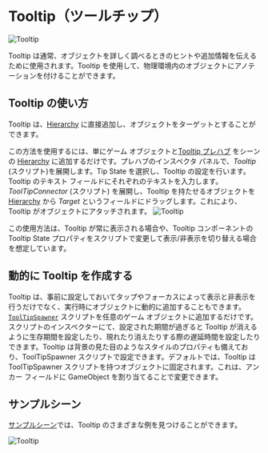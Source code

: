# Tooltip（ツールチップ）

![Tooltip](../Documentation/Images/Tooltip/MRTK_Tooltip_Main.png)

Tooltip は通常、オブジェクトを詳しく調べるときのヒントや追加情報を伝えるために使用されます。Tooltip を使用して、物理環境内のオブジェクトにアノテーションを付けることができます。

## Tooltip の使い方

Tooltip は、[Hierarchy](ヒエラルキー) に直接追加し、オブジェクトをターゲットとすることができます。

この方法を使用するには、単にゲーム オブジェクトと[Tooltip プレハブ](https://github.com/Microsoft/MixedRealityToolkit-Unity/blob/mrtk_release/Assets/MixedRealityToolkit.SDK/Features/UX/Prefabs/Tooltips) をシーンの [Hierarchy](ヒエラルキー) に追加するだけです。プレハブのインスペクタ パネルで、*Tooltip* (スクリプト)を展開します。Tip State を選択し、Tooltip の設定を行います。Tooltip のテキスト フィールドにそれぞれのテキストを入力します。*ToolTipConnector* (スクリプト) を展開し、Tooltip を持たせるオブジェクトを [Hierarchy](ヒエラルキー) から *Target* というフィールドにドラッグします。これにより、Tooltip がオブジェクトにアタッチされます。
![Tooltip](../Documentation/Images/Tooltip/MRTK_Tooltip_Connector.png)

この使用方法は、Tooltip が常に表示される場合や、Tooltip コンポーネントの Tooltip State プロパティをスクリプトで変更して表示/非表示を切り替える場合を想定しています。

## 動的に Tooltip を作成する

Tooltip は、事前に設定しておいてタップやフォーカスによって表示と非表示を行うだけでなく、実行時にオブジェクトに動的に追加することもできます。 [`ToolTipSpawner`](https://github.com/Microsoft/MixedRealityToolkit-Unity/blob/mrtk_release/Assets/MixedRealityToolkit.SDK/Features/UX/Scripts/Tooltips/ToolTipSpawner.cs) スクリプトを任意のゲーム オブジェクトに追加するだけです。スクリプトのインスペクターにて、設定された期間が過ぎると Tooltip が消えるように生存期間を設定したり、現れたり消えたりする際の遅延時間を設定したりできます。Tooltip は背景の見た目のようなスタイルのプロパティも備えており、ToolTipSpawner スクリプトで設定できます。デフォルトでは、Tooltip は ToolTipSpawner スクリプトを持つオブジェクトに固定されます。これは、アンカー フィールドに GameObject を割り当てることで変更できます。

## サンプルシーン

[サンプルシーン](https://github.com/Microsoft/MixedRealityToolkit-Unity/blob/mrtk_release/Assets/MixedRealityToolkit.Examples/Demos/UX/Tooltips/Scenes)では、Tooltip のさまざまな例を見つけることができます。

![Tooltip](../Documentation/Images/Tooltip/MRTK_Tooltip_Examples.png)
